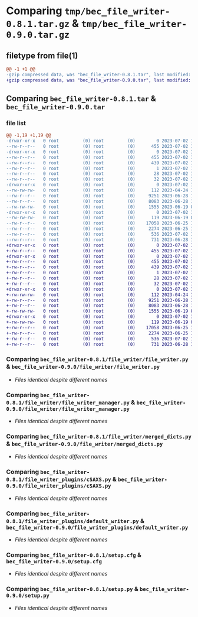 # Comparing `tmp/bec_file_writer-0.8.1.tar.gz` & `tmp/bec_file_writer-0.9.0.tar.gz`

## filetype from file(1)

```diff
@@ -1 +1 @@
-gzip compressed data, was "bec_file_writer-0.8.1.tar", last modified: Sun Jul  2 18:15:29 2023, max compression
+gzip compressed data, was "bec_file_writer-0.9.0.tar", last modified: Sun Jul  2 18:59:03 2023, max compression
```

## Comparing `bec_file_writer-0.8.1.tar` & `bec_file_writer-0.9.0.tar`

### file list

```diff
@@ -1,19 +1,19 @@
-drwxr-xr-x   0 root         (0) root         (0)        0 2023-07-02 18:15:29.126586 bec_file_writer-0.8.1/
--rw-r--r--   0 root         (0) root         (0)      455 2023-07-02 18:15:29.126586 bec_file_writer-0.8.1/PKG-INFO
-drwxr-xr-x   0 root         (0) root         (0)        0 2023-07-02 18:15:29.126586 bec_file_writer-0.8.1/bec_file_writer.egg-info/
--rw-r--r--   0 root         (0) root         (0)      455 2023-07-02 18:15:29.000000 bec_file_writer-0.8.1/bec_file_writer.egg-info/PKG-INFO
--rw-r--r--   0 root         (0) root         (0)      439 2023-07-02 18:15:29.000000 bec_file_writer-0.8.1/bec_file_writer.egg-info/SOURCES.txt
--rw-r--r--   0 root         (0) root         (0)        1 2023-07-02 18:15:29.000000 bec_file_writer-0.8.1/bec_file_writer.egg-info/dependency_links.txt
--rw-r--r--   0 root         (0) root         (0)       28 2023-07-02 18:15:29.000000 bec_file_writer-0.8.1/bec_file_writer.egg-info/requires.txt
--rw-r--r--   0 root         (0) root         (0)       32 2023-07-02 18:15:29.000000 bec_file_writer-0.8.1/bec_file_writer.egg-info/top_level.txt
-drwxr-xr-x   0 root         (0) root         (0)        0 2023-07-02 18:15:29.124586 bec_file_writer-0.8.1/file_writer/
--rw-rw-rw-   0 root         (0) root         (0)      112 2023-04-24 15:23:42.000000 bec_file_writer-0.8.1/file_writer/__init__.py
--rw-r--r--   0 root         (0) root         (0)     9251 2023-06-28 10:41:58.000000 bec_file_writer-0.8.1/file_writer/file_writer.py
--rw-r--r--   0 root         (0) root         (0)     8083 2023-06-28 10:41:58.000000 bec_file_writer-0.8.1/file_writer/file_writer_manager.py
--rw-rw-rw-   0 root         (0) root         (0)     1555 2023-06-19 08:14:59.000000 bec_file_writer-0.8.1/file_writer/merged_dicts.py
-drwxr-xr-x   0 root         (0) root         (0)        0 2023-07-02 18:15:29.124586 bec_file_writer-0.8.1/file_writer_plugins/
--rw-rw-rw-   0 root         (0) root         (0)      119 2023-06-19 08:14:59.000000 bec_file_writer-0.8.1/file_writer_plugins/__init__.py
--rw-r--r--   0 root         (0) root         (0)    17058 2023-06-25 18:29:43.000000 bec_file_writer-0.8.1/file_writer_plugins/cSAXS.py
--rw-r--r--   0 root         (0) root         (0)     2274 2023-06-25 18:29:43.000000 bec_file_writer-0.8.1/file_writer_plugins/default_writer.py
--rw-r--r--   0 root         (0) root         (0)      536 2023-07-02 18:15:29.127586 bec_file_writer-0.8.1/setup.cfg
--rw-r--r--   0 root         (0) root         (0)      731 2023-06-28 14:27:03.000000 bec_file_writer-0.8.1/setup.py
+drwxr-xr-x   0 root         (0) root         (0)        0 2023-07-02 18:59:03.504611 bec_file_writer-0.9.0/
+-rw-r--r--   0 root         (0) root         (0)      455 2023-07-02 18:59:03.504611 bec_file_writer-0.9.0/PKG-INFO
+drwxr-xr-x   0 root         (0) root         (0)        0 2023-07-02 18:59:03.504611 bec_file_writer-0.9.0/bec_file_writer.egg-info/
+-rw-r--r--   0 root         (0) root         (0)      455 2023-07-02 18:59:03.000000 bec_file_writer-0.9.0/bec_file_writer.egg-info/PKG-INFO
+-rw-r--r--   0 root         (0) root         (0)      439 2023-07-02 18:59:03.000000 bec_file_writer-0.9.0/bec_file_writer.egg-info/SOURCES.txt
+-rw-r--r--   0 root         (0) root         (0)        1 2023-07-02 18:59:03.000000 bec_file_writer-0.9.0/bec_file_writer.egg-info/dependency_links.txt
+-rw-r--r--   0 root         (0) root         (0)       28 2023-07-02 18:59:03.000000 bec_file_writer-0.9.0/bec_file_writer.egg-info/requires.txt
+-rw-r--r--   0 root         (0) root         (0)       32 2023-07-02 18:59:03.000000 bec_file_writer-0.9.0/bec_file_writer.egg-info/top_level.txt
+drwxr-xr-x   0 root         (0) root         (0)        0 2023-07-02 18:59:03.502611 bec_file_writer-0.9.0/file_writer/
+-rw-rw-rw-   0 root         (0) root         (0)      112 2023-04-24 15:23:42.000000 bec_file_writer-0.9.0/file_writer/__init__.py
+-rw-r--r--   0 root         (0) root         (0)     9251 2023-06-28 10:41:58.000000 bec_file_writer-0.9.0/file_writer/file_writer.py
+-rw-r--r--   0 root         (0) root         (0)     8083 2023-06-28 10:41:58.000000 bec_file_writer-0.9.0/file_writer/file_writer_manager.py
+-rw-rw-rw-   0 root         (0) root         (0)     1555 2023-06-19 08:14:59.000000 bec_file_writer-0.9.0/file_writer/merged_dicts.py
+drwxr-xr-x   0 root         (0) root         (0)        0 2023-07-02 18:59:03.503611 bec_file_writer-0.9.0/file_writer_plugins/
+-rw-rw-rw-   0 root         (0) root         (0)      119 2023-06-19 08:14:59.000000 bec_file_writer-0.9.0/file_writer_plugins/__init__.py
+-rw-r--r--   0 root         (0) root         (0)    17058 2023-06-25 18:29:43.000000 bec_file_writer-0.9.0/file_writer_plugins/cSAXS.py
+-rw-r--r--   0 root         (0) root         (0)     2274 2023-06-25 18:29:43.000000 bec_file_writer-0.9.0/file_writer_plugins/default_writer.py
+-rw-r--r--   0 root         (0) root         (0)      536 2023-07-02 18:59:03.505611 bec_file_writer-0.9.0/setup.cfg
+-rw-r--r--   0 root         (0) root         (0)      731 2023-06-28 14:27:03.000000 bec_file_writer-0.9.0/setup.py
```

### Comparing `bec_file_writer-0.8.1/file_writer/file_writer.py` & `bec_file_writer-0.9.0/file_writer/file_writer.py`

 * *Files identical despite different names*

### Comparing `bec_file_writer-0.8.1/file_writer/file_writer_manager.py` & `bec_file_writer-0.9.0/file_writer/file_writer_manager.py`

 * *Files identical despite different names*

### Comparing `bec_file_writer-0.8.1/file_writer/merged_dicts.py` & `bec_file_writer-0.9.0/file_writer/merged_dicts.py`

 * *Files identical despite different names*

### Comparing `bec_file_writer-0.8.1/file_writer_plugins/cSAXS.py` & `bec_file_writer-0.9.0/file_writer_plugins/cSAXS.py`

 * *Files identical despite different names*

### Comparing `bec_file_writer-0.8.1/file_writer_plugins/default_writer.py` & `bec_file_writer-0.9.0/file_writer_plugins/default_writer.py`

 * *Files identical despite different names*

### Comparing `bec_file_writer-0.8.1/setup.cfg` & `bec_file_writer-0.9.0/setup.cfg`

 * *Files identical despite different names*

### Comparing `bec_file_writer-0.8.1/setup.py` & `bec_file_writer-0.9.0/setup.py`

 * *Files identical despite different names*

